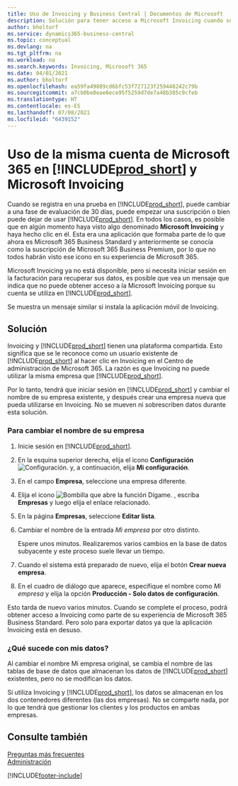 ```yaml
---
title: Uso de Invoicing y Business Central | Documentos de Microsoft
description: Solución para tener acceso a Microsoft Invoicing cuando se ha registrado en Dynamics 365 Business Central.
author: bholtorf
ms.service: dynamics365-business-central
ms.topic: conceptual
ms.devlang: na
ms.tgt_pltfrm: na
ms.workload: na
ms.search.keywords: Invoicing, Microsoft 365
ms.date: 04/01/2021
ms.author: bholtorf
ms.openlocfilehash: ea59fa49889cd6bfc53f727123f259448242c79b
ms.sourcegitcommit: a7cb0be8eae6ece95f5259d7de7a48b385c9cfeb
ms.translationtype: HT
ms.contentlocale: es-ES
ms.lasthandoff: 07/08/2021
ms.locfileid: "6439152"
---
```

# <a name="using-the-same-microsoft-365-account-in-prod_short-and-microsoft-invoicing"></a>Uso de la misma cuenta de Microsoft 365 en [!INCLUDE[prod_short](includes/prod_long.md)] y Microsoft Invoicing
Cuando se registra en una prueba en [!INCLUDE[prod_short](includes/prod_short.md)], puede cambiar a una fase de evaluación de 30 días, puede empezar una suscripción o bien puede dejar de usar [!INCLUDE[prod_short](includes/prod_short.md)]. En todos los casos, es posible que en algún momento haya visto algo denominado **Microsoft Invoicing** y haya hecho clic en él. Esta era una aplicación que formaba parte de lo que ahora es Microsoft 365 Business Standard y anteriormente se conocía como la suscripción de Microsoft 365 Business Premium, por lo que no todos habrán visto ese icono en su experiencia de Microsoft 365.  

Microsoft Invoicing ya no está disponible, pero si necesita iniciar sesión en la facturación para recuperar sus datos, es posible que vea un mensaje que indica que no puede obtener acceso a la Microsoft Invoicing porque su cuenta se utiliza en [!INCLUDE[prod_short](includes/prod_short.md)].  

Se muestra un mensaje similar si instala la aplicación móvil de Invoicing.  

## <a name="workaround"></a>Solución
Invoicing y [!INCLUDE[prod_short](includes/prod_short.md)] tienen una plataforma compartida. Esto significa que se le reconoce como un usuario existente de [!INCLUDE[prod_short](includes/prod_short.md)] al hacer clic en Invoicing en el Centro de administración de Microsoft 365. La razón es que Invoicing no puede utilizar la misma empresa que [!INCLUDE[prod_short](includes/prod_short.md)].  

Por lo tanto, tendrá que iniciar sesión en [!INCLUDE[prod_short](includes/prod_short.md)] y cambiar el nombre de su empresa existente, y después crear una empresa nueva que pueda utilizarse en Invoicing. No se mueven ni sobrescriben datos durante esta solución.

### <a name="to-rename-your-company"></a>Para cambiar el nombre de su empresa
1. Inicie sesión en [!INCLUDE[prod_short](includes/prod_short.md)].
2. En la esquina superior derecha, elija el icono **Configuración** ![Configuración.](media/ui-experience/settings_icon_small.png "Icono de configuración para el área de trabajo") y, a continuación, elija **Mi configuración**.
3. En el campo **Empresa**, seleccione una empresa diferente.
4. Elija el icono ![Bombilla que abre la función Dígame.](media/ui-search/search_small.png "Dígame qué desea hacer") , escriba **Empresas** y luego elija el enlace relacionado.  
5. En la página **Empresas**, seleccione **Editar lista**.  
6. Cambiar el nombre de la entrada *Mi empresa* por otro distinto.  

    Espere unos minutos. Realizaremos varios cambios en la base de datos subyacente y este proceso suele llevar un tiempo.
7.  Cuando el sistema está preparado de nuevo, elija el botón **Crear nueva empresa**.  
8.  En el cuadro de diálogo que aparece, especifique el nombre como *Mi empresa* y elija la opción **Producción - Solo datos de configuración**.  

Esto tarda de nuevo varios minutos. Cuando se complete el proceso, podrá obtener acceso a Invoicing como parte de su experiencia de Microsoft 365 Business Standard. Pero solo para exportar datos ya que la aplicación Invoicing está en desuso.  

### <a name="what-about-my-data"></a>¿Qué sucede con mis datos?
Al cambiar el nombre Mi empresa original, se cambia el nombre de las tablas de base de datos que almacenan los datos de [!INCLUDE[prod_short](includes/prod_short.md)] existentes, pero no se modifican los datos.  

Si utiliza Invoicing y [!INCLUDE[prod_short](includes/prod_short.md)], los datos se almacenan en los dos contenedores diferentes (las dos empresas). No se comparte nada, por lo que tendrá que gestionar los clientes y los productos en ambas empresas.  

## <a name="see-also"></a>Consulte también
[Preguntas más frecuentes](across-faq.yml)  
[Administración](admin-setup-and-administration.md)  


[!INCLUDE[footer-include](includes/footer-banner.md)]